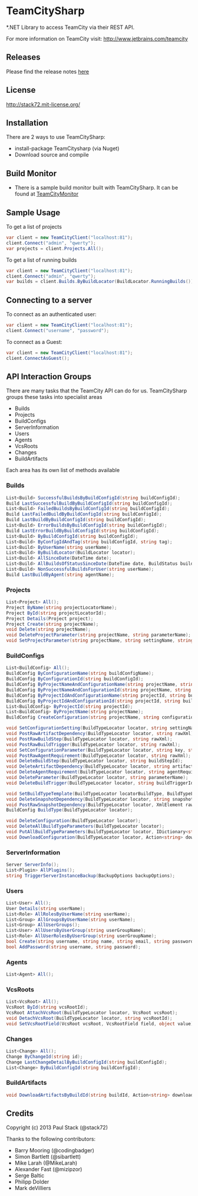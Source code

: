 # TeamCitySharp

*.NET Library to access TeamCity via their REST API.

For more information on TeamCity visit:
http://www.jetbrains.com/teamcity

## Releases
Please find the release notes [here](https://github.com/stack72/TeamCitySharp/releases)

## License 
http://stack72.mit-license.org/

## Installation
There are 2 ways to use TeamCitySharp:

* install-package TeamCitysharp (via Nuget)
* Download source and compile

## Build Monitor
* There is a sample build monitor built with TeamCitySharp. It can be found at [TeamCityMonitor](https://github.com/stack72/TeamCityMonitor)

## Sample Usage
To get a list of projects
```csharp
var client = new TeamCityClient("localhost:81");
client.Connect("admin", "qwerty");
var projects = client.Projects.All();
```

To get a list of running builds
```csharp
var client = new TeamCityClient("localhost:81");
client.Connect("admin", "qwerty");
var builds = client.Builds.ByBuildLocator(BuildLocator.RunningBuilds());
```
## Connecting to a server

To connect as an authenticated user:
```csharp
var client = new TeamCityClient("localhost:81");
client.Connect("username", "password");
```
To connect as a Guest:
```csharp
var client = new TeamCityClient("localhost:81");
client.ConnectAsGuest();
```
## API Interaction Groups
There are many tasks that the TeamCity API can do for us. TeamCitySharp groups these tasks into specialist areas

* Builds
* Projects
* BuildConfigs
* ServerInformation
* Users
* Agents
* VcsRoots
* Changes
* BuildArtifacts

Each area has its own list of methods available

### Builds
```csharp
List<Build> SuccessfulBuildsByBuildConfigId(string buildConfigId);
Build LastSuccessfulBuildByBuildConfigId(string buildConfigId);
List<Build> FailedBuildsByBuildConfigId(string buildConfigId);
Build LastFailedBuildByBuildConfigId(string buildConfigId);
Build LastBuildByBuildConfigId(string buildConfigId);
List<Build> ErrorBuildsByBuildConfigId(string buildConfigId);
Build LastErrorBuildByBuildConfigId(string buildConfigId);
List<Build> ByBuildConfigId(string buildConfigId);
List<Build> ByConfigIdAndTag(string buildConfigId, string tag);
List<Build> ByUserName(string userName);
List<Build> ByBuildLocator(BuildLocator locator);
List<Build> AllSinceDate(DateTime date);
List<Build> AllBuildsOfStatusSinceDate(DateTime date, BuildStatus buildStatus);
List<Build> NonSuccessfulBuildsForUser(string userName);
Build LastBuildByAgent(string agentName);
```
### Projects
```csharp
List<Project> All();
Project ByName(string projectLocatorName);
Project ById(string projectLocatorId);
Project Details(Project project);
Project Create(string projectName);
void Delete(string projectName);
void DeleteProjectParameter(string projectName, string parameterName);
void SetProjectParameter(string projectName, string settingName, string settingValue);
```
### BuildConfigs
```csharp
List<BuildConfig> All();
BuildConfig ByConfigurationName(string buildConfigName);
BuildConfig ByConfigurationId(string buildConfigId);
BuildConfig ByProjectNameAndConfigurationName(string projectName, string buildConfigName);
BuildConfig ByProjectNameAndConfigurationId(string projectName, string buildConfigId);
BuildConfig ByProjectIdAndConfigurationName(string projectId, string buildConfigName);
BuildConfig ByProjectIdAndConfigurationId(string projectId, string buildConfigId);
List<BuildConfig> ByProjectId(string projectId);
List<BuildConfig> ByProjectName(string projectName);
BuildConfig CreateConfiguration(string projectName, string configurationName);

void SetConfigurationSetting(BuildTypeLocator locator, string settingName, string settingValue);
void PostRawArtifactDependency(BuildTypeLocator locator, string rawXml);
void PostRawBuildStep(BuildTypeLocator locator, string rawXml);
void PostRawBuildTrigger(BuildTypeLocator locator, string rawXml);
void SetConfigurationParameter(BuildTypeLocator locator, string key, string value);
void PostRawAgentRequirement(BuildTypeLocator locator, string rawXml);
void DeleteBuildStep(BuildTypeLocator locator, string buildStepId);
void DeleteArtifactDependency(BuildTypeLocator locator, string artifactDependencyId);
void DeleteAgentRequirement(BuildTypeLocator locator, string agentRequirementId);
void DeleteParameter(BuildTypeLocator locator, string parameterName);
void DeleteBuildTrigger(BuildTypeLocator locator, string buildTriggerId);

void SetBuildTypeTemplate(BuildTypeLocator locatorBuildType, BuildTypeLocator locatorTemplate);
void DeleteSnapshotDependency(BuildTypeLocator locator, string snapshotDependencyId);
void PostRawSnapshotDependency(BuildTypeLocator locator, XmlElement rawXml);
BuildConfig BuildType(BuildTypeLocator locator);

void DeleteConfiguration(BuildTypeLocator locator);
void DeleteAllBuildTypeParameters(BuildTypeLocator locator);
void PutAllBuildTypeParameters(BuildTypeLocator locator, IDictionary<string, string> parameters);
void DownloadConfiguration(BuildTypeLocator locator, Action<string> downloadHandler);
```

### ServerInformation
```csharp
Server ServerInfo();
List<Plugin> AllPlugins();
string TriggerServerInstanceBackup(BackupOptions backupOptions);
```

### Users
```csharp
List<User> All();
User Details(string userName);
List<Role> AllRolesByUserName(string userName);
List<Group> AllGroupsByUserName(string userName);
List<Group> AllUserGroups();
List<User> AllUsersByUserGroup(string userGroupName);
List<Role> AllUserRolesByUserGroup(string userGroupName);
bool Create(string username, string name, string email, string password);
bool AddPassword(string username, string password);
```

### Agents
```csharp
List<Agent> All();
```
### VcsRoots
```csharp
List<VcsRoot> All();
VcsRoot ById(string vcsRootId);
VcsRoot AttachVcsRoot(BuildTypeLocator locator, VcsRoot vcsRoot);
void DetachVcsRoot(BuildTypeLocator locator, string vcsRootId);
void SetVcsRootField(VcsRoot vcsRoot, VcsRootField field, object value);
```

### Changes
```csharp
List<Change> All();
Change ByChangeId(string id);
Change LastChangeDetailByBuildConfigId(string buildConfigId);
List<Change> ByBuildConfigId(string buildConfigId);
```
### BuildArtifacts
```csharp
void DownloadArtifactsByBuildId(string buildId, Action<string> downloadHandler);
```
## Credits

Copyright (c) 2013 Paul Stack (@stack72)

Thanks to the following contributors:

* Barry Mooring (@codingbadger)
* Simon Bartlett (@sibartlett)
* Mike Larah (@MikeLarah)
* Alexander Fast (@mizipzor)
* Serge Baltic
* Philipp Dolder
* Mark deVilliers
